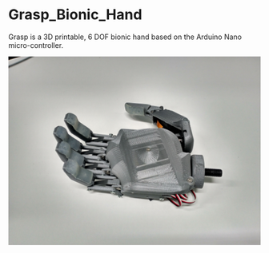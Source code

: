 # Grasp_Bionic_Hand
Grasp is a 3D printable, 6 DOF bionic hand based on the Arduino Nano micro-controller.

![alt text](https://github.com/XaviCanoFerrer/Grasp_Bionic_Hand/blob/main/IMG_20190316_192310%20(1).jpg?raw=true)
